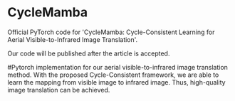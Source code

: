 # CycleMamba
Official PyTorch code for 'CycleMamba: Cycle-Consistent Learning for Aerial Visible-to-Infrared Image Translation'.

Our code will be published after the article is accepted.

#Pytorch implementation for our aerial visible-to-infrared image translation method. With the proposed Cycle-Consistent framework, we are able to learn the mapping from visible image to infrared image. Thus, high-quality image translation can be achieved.


